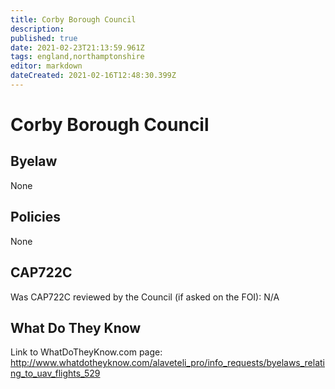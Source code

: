 ```yaml
---
title: Corby Borough Council
description: 
published: true
date: 2021-02-23T21:13:59.961Z
tags: england,northamptonshire
editor: markdown
dateCreated: 2021-02-16T12:48:30.399Z
---
```


# Corby Borough Council

## Byelaw
None

## Policies
None

## CAP722C

Was CAP722C reviewed by the Council (if asked on the FOI): N/A

## What Do They Know

Link to WhatDoTheyKnow.com page:
http://www.whatdotheyknow.com/alaveteli_pro/info_requests/byelaws_relating_to_uav_flights_529


